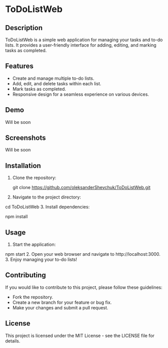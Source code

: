 # ToDoListWeb

## Description

ToDoListWeb is a simple web application for managing your tasks and to-do lists. It provides a user-friendly interface for adding, editing, and marking tasks as completed.

## Features

- Create and manage multiple to-do lists.
- Add, edit, and delete tasks within each list.
- Mark tasks as completed.
- Responsive design for a seamless experience on various devices.

## Demo

Will be soon

## Screenshots

Will be soon

## Installation

1. Clone the repository:

   git clone https://github.com/oleksanderShevchuk/ToDoListWeb.git
2. Navigate to the project directory:

cd ToDoListWeb
3. Install dependencies:

npm install

## Usage
1. Start the application:

npm start
2. Open your web browser and navigate to http://localhost:3000.
3. Enjoy managing your to-do lists!

## Contributing
If you would like to contribute to this project, please follow these guidelines:
- Fork the repository.
- Create a new branch for your feature or bug fix.
- Make your changes and submit a pull request.

## License
This project is licensed under the MIT License - see the LICENSE file for details.
